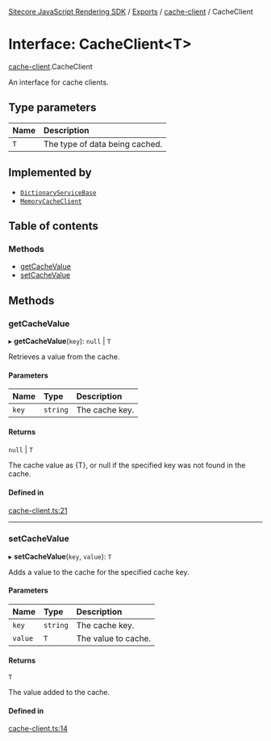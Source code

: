 [Sitecore JavaScript Rendering SDK](../README.md) / [Exports](../modules.md) / [cache-client](../modules/cache_client.md) / CacheClient

# Interface: CacheClient<T\>

[cache-client](../modules/cache_client.md).CacheClient

An interface for cache clients.

## Type parameters

| Name | Description |
| :------ | :------ |
| `T` | The type of data being cached. |

## Implemented by

- [`DictionaryServiceBase`](../classes/i18n_dictionary_service.DictionaryServiceBase.md)
- [`MemoryCacheClient`](../classes/cache_client.MemoryCacheClient.md)

## Table of contents

### Methods

- [getCacheValue](cache_client.CacheClient.md#getcachevalue)
- [setCacheValue](cache_client.CacheClient.md#setcachevalue)

## Methods

### getCacheValue

▸ **getCacheValue**(`key`): ``null`` \| `T`

Retrieves a value from the cache.

#### Parameters

| Name | Type | Description |
| :------ | :------ | :------ |
| `key` | `string` | The cache key. |

#### Returns

``null`` \| `T`

The cache value as {T}, or null if the specified key was not found in the cache.

#### Defined in

[cache-client.ts:21](https://github.com/Sitecore/jss/blob/8c00be96/packages/sitecore-jss/src/cache-client.ts#L21)

___

### setCacheValue

▸ **setCacheValue**(`key`, `value`): `T`

Adds a value to the cache for the specified cache key.

#### Parameters

| Name | Type | Description |
| :------ | :------ | :------ |
| `key` | `string` | The cache key. |
| `value` | `T` | The value to cache. |

#### Returns

`T`

The value added to the cache.

#### Defined in

[cache-client.ts:14](https://github.com/Sitecore/jss/blob/8c00be96/packages/sitecore-jss/src/cache-client.ts#L14)
